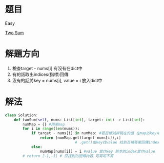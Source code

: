 # 題目
Easy

[Two Sum](https://leetcode.com/problems/two-sum/)

# 解題方向
1. 檢查target - nums[i] 有沒有在dict中
2. 有的話取出indices(指標)回傳
3. 沒有的話將key = nums[i], value = i 放入dict中

# 解法

```python
class Solution:
    def twoSum(self, nums: List[int], target: int) -> List[int]:
        numMap = {} #用來map
        for i in range(len(nums)): 
            if target - nums[i] in numMap: #若目標減掉現在的值 在map的key中
                return [numMap.get(target-nums[i]),i] 
								# .get()由key找value 找到互補答案回傳index
            else:
                numMap[nums[i]] = i #value 當作key 原本的index當作value
        # return [-1,-1] # 沒找到的回傳內容 可寫可不寫
```